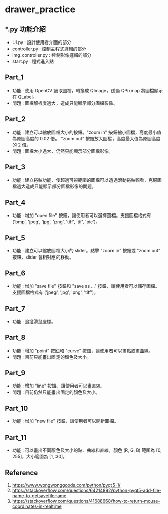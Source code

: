 # drawer_practice

## *.py 功能介紹
- UI.py : 設計使用者介面的部分
- controller.py : 控制主程式邏輯的部分
- img_controller.py : 控制影像邏輯的部分
- start.py : 程式進入點

## Part_1
- 功能 : 使用 OpenCV 讀取圖檔，轉換成 QImage，透過 QPixmap 將圖檔顯示在 QLabel。
- 問題 : 圖檔解析度過大，造成只能顯示部分圖檔影像。

## Part_2
- 功能 : 建立可以縮放圖檔大小的按鈕。"zoom in" 按鈕縮小圖檔，高度最小值為原圖高度的 0.02 倍。
"zoom out" 按鈕放大圖檔，高度最大值為原圖高度的 2 倍。
- 問題 : 圖檔大小過大，仍然只能顯示部分圖檔影像。

## Part_3
- 功能 : 建立捲軸功能，使超過可視範圍的圖檔可以透過滾動捲軸觀看，克服圖檔過大造成只能顯示部分圖檔影像的問題。

## Part_4
- 功能 : 增加 "open file" 按鈕，讓使用者可以選擇圖檔。支援圖檔格式有 
('bmp', 'jpeg', 'jpg', 'png', 'tiff', 'tif', 'pic')。

## Part_5
- 功能 : 建立可以縮放圖檔大小的 slider。點擊 "zoom in" 按鈕或 "zoom out" 按鈕，slider 會相對應的移動。

## Part_6
- 功能 : 增加 "save file" 按鈕和 "save as ..." 按鈕，讓使用者可以儲存圖檔。
支援圖檔格式有 ('jpeg', 'jpg', 'png', 'tiff')。

## Part_7
- 功能 : 追蹤滑鼠座標。

## Part_8
- 功能 : 增加 "point" 按鈕和 "curve" 按鈕，讓使用者可以畫點或畫曲線。
- 問題 : 目前只能畫出固定的顏色及大小。

## Part_9
- 功能 : 增加 "line" 按鈕，讓使用者可以畫直線。
- 問題 : 目前仍然只能畫出固定的顏色及大小。

## Part_10
- 功能 : 增加 "new file" 按鈕，讓使用者可以開新圖檔。

## Part_11
- 功能 : 可以畫出不同顏色及大小的點、曲線和直線。顏色 (R, G, B) 範圍為 [0, 255]，大小範圍為 [1, 30]。

## Reference
1. https://www.wongwonggoods.com/python/pyqt5-1/
2. https://stackoverflow.com/questions/64214892/python-pyqt5-add-file-name-to-getsavefilename
3. https://stackoverflow.com/questions/41688668/how-to-return-mouse-coordinates-in-realtime